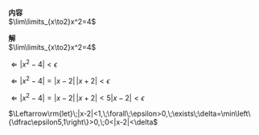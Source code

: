 **内容**  
$\lim\limits_{x\to2}x^2=4$  
  
**解**  
$\lim\limits_{x\to2}x^2=4$  
  
$\Leftarrow |x^2-4|<\epsilon$  
  
$\Leftarrow |x^2-4|=|x-2|\,|x+2|<\epsilon$  
  
$\Leftarrow |x^2-4|=|x-2|\,|x+2|<5|x-2|<\epsilon$  
  
$\Leftarrow\rm{let}\;|x-2|<1,\;\forall\;\epsilon>0,\;\exists\;\delta=\min\left\{\dfrac\epsilon5,1\right\}>0,\;0<|x-2|<\delta$  
